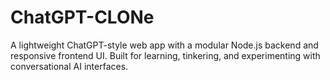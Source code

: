 # ChatGPT-CLONe
A lightweight ChatGPT-style web app with a modular Node.js backend and responsive frontend UI. Built for learning, tinkering, and experimenting with conversational AI interfaces.
